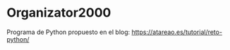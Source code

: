 # Organizator2000

Programa de Python propuesto en el blog: https://atareao.es/tutorial/reto-python/
